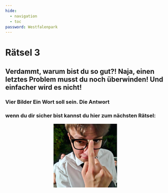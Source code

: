 ```yaml
---
hide:
  - navigation
  - toc
password: Westfalenpark
---
```



# Rätsel 3
## Verdammt, warum bist du so gut?! Naja, einen letztes Problem musst du noch überwinden! Und einfacher wird es nicht!
### Vier Bilder Ein Wort soll sein. Die Antwort 

### **wenn du dir sicher bist kannst du hier zum nächsten Rätsel:**  
<a href="Rätsel4" target="_blank">
    <img src="img/Schlaubi.jpg" alt="Button" width="200" style="display: block; margin: 0 auto;">
</a>